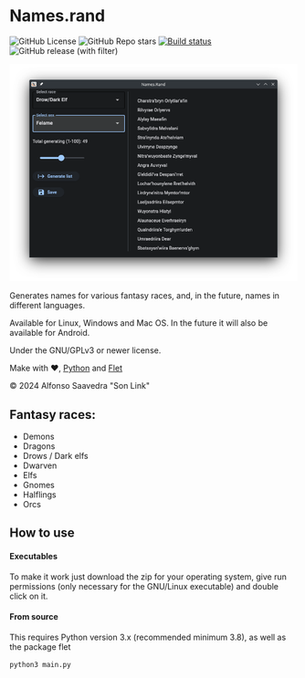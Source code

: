 # Names.rand
![GitHub License](https://img.shields.io/github/license/son-link/names.rand)
![GitHub Repo stars](https://img.shields.io/github/stars/son-link/names.rand)
[![Build status](https://ci.appveyor.com/api/projects/status/vua95l4w1jwtwkmy?svg=true)](https://ci.appveyor.com/project/son-link/names-rand)
![GitHub release (with filter)](https://img.shields.io/github/v/release/son-link/names.rand)


![Screenshot](screenshot.png)

Generates names for various fantasy races, and, in the future, names in different languages.

Available for Linux, Windows and Mac OS. In the future it will also be available for Android.

Under the GNU/GPLv3 or newer license.

Make with :heart:, [Python](https://www.python.org/) and [Flet](https://flet.dev)

&copy; 2024 Alfonso Saavedra "Son Link"

## Fantasy races:

* Demons
* Dragons
* Drows / Dark elfs
* Dwarven
* Elfs
* Gnomes
* Halflings
* Orcs

## How to use

#### Executables

To make it work just download the zip for your operating system, give run permissions (only necessary for the GNU/Linux executable) and double click on it.

#### From source

This requires Python version 3.x (recommended minimum 3.8), as well as the package flet

```sh
python3 main.py
```
